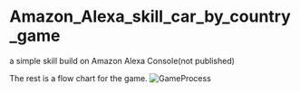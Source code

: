 # Amazon_Alexa_skill_car_by_country_game
a simple skill build on Amazon Alexa Console(not published)

The rest is a flow chart for the game.
![GameProcess](https://user-images.githubusercontent.com/53972309/194712673-9b8817d3-d3ea-4ab1-a36b-ce639043adcf.png)
